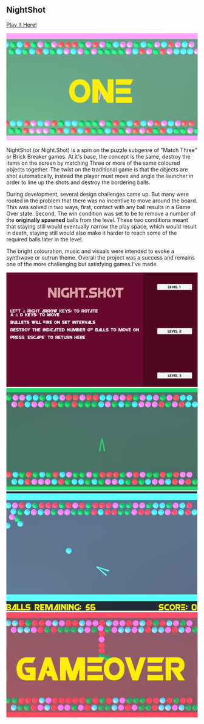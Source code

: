 <h2>
NightShot
</h2>
<a href="https://groffwolfman.github.io/CART444/">Play It Here!</a>


![Launch](/Nightshot/Stills/still4.png)

NightShot (or Night.Shot) is a spin on the puzzle subgenre of "Match Three" or Brick Breaker games.
At it's base, the concept is the same, destroy the items on the screen by matching Three or more of the same coloured objects together. The twist on the traditional game is that the objects are shot automatically, instead the player must move and angle the launcher in order to line up the shots and destroy the bordering balls.

During development, several design challenges came up. But many were rooted in the problem that there was no incentive to move around the board. This was solved in two ways, first, contact with any ball results in a Game Over state. Second, The win condition was set to be to remove a number of the <b>originally spawned</b> balls from the level. These two conditions meant that staying still would eventually narrow the play space, which would result in death, staying still would also make it harder to reach some of the required balls later in the level.

The bright colouration, music and visuals were intended to evoke a synthwave or outrun theme.
Overall the project was a success and remains one of the more challenging but satisfying games I've made.

<p>

</p>

![Launch](/Nightshot/Stills/mainmenu.PNG)
![Launch](/Nightshot/Stills/still3.png)
![Launch](/Nightshot/Stills/still6.png)
![Launch](/Nightshot/Stills/still2.png)
